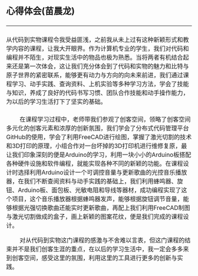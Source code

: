 # <font size = 5> 心得体会(苗晨龙)

---

<font size = 3>从代码到实物课程令我受益匪浅，之前我从未上过有这种新颖形式和教学内容的课程，让我大开眼界。作为计算机专业的学生，我们对代码和编程并不陌生，对现实生活中的物品也极为熟悉。当将两者有机结合起来还是第一次体会，这让我们充分体会到了代码和实物的魅力和比特与原子世界的紧密联系，能够更有动力与方向的向未来前进，我们通过课程学习、动手实践、查询资料、上机实验等多种学习方法，学会了技能与知识，养成了良好的代码书写习惯、团队合作技能和动手操作能力，为以后的学习生活打下了坚实的基础。

&emsp; &emsp;在课程学习过程中，老师带我们参观了创客空间，领略了创客空间多元化的创客元素和浓厚的创新氛围，我们学会了分布式代码管理平台GitHub的使用，学会了利用FreeCAD进行绘图，掌握了激光切割的技术和3D打印的原理，小组合作对一台坏掉的3D打印机进行维修复原，最让我们印象深刻的便是Arduino的学习，利用一块小小的Arduino板搭配各种硬件设施和软件编程，就能实现各种不同的新颖的功能。在课程设计时选择利用Arduino设计一个可调控音量与更新歌曲的光控音乐播放器，在我们不断查阅资料与动手实践的基础上，我们利用蜂鸣器、旋钮、Arduino板、面包板、光敏电阻和导线等器材，成功编程实现了这个项目，这个音乐播放器根据蜂鸣器发声，能够根据旋钮调节音量，能够根据光强切换歌曲还能实时更新歌曲，再配上我们利用FreeCAD制图与激光切割做成的盒子，画上新颖的图案花纹，便是我们完成的课程设计。


&emsp; &emsp;对从代码到实物这门课程的感激与不舍难以言表，但这门课程的结束并不是我们创客生涯的重点，在以后的学习生活中，我一定会多多来到创客空间，感受这里的氛围，利用这里的工具进行更多的创新与实践。